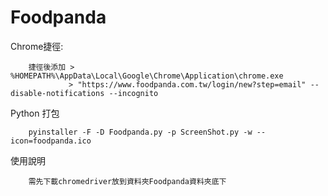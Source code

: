 # Foodpanda


Chrome捷徑:
```
	捷徑後添加 > %HOMEPATH%\AppData\Local\Google\Chrome\Application\chrome.exe 
	         > "https://www.foodpanda.com.tw/login/new?step=email" --disable-notifications --incognito
```

Python 打包
```
	pyinstaller -F -D Foodpanda.py -p ScreenShot.py -w --icon=foodpanda.ico
```

使用說明
```
	需先下載chromedriver放到資料夾Foodpanda資料夾底下
```
